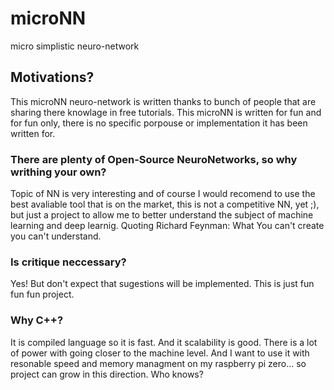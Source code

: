 # microNN
micro simplistic neuro-network
## Motivations?
This microNN neuro-network is written thanks to bunch of people that are sharing there knowlage in free tutorials.
This microNN is written for fun and for fun only, there is no specific porpouse or implementation it has been written for.
### There are plenty of Open-Source NeuroNetworks, so why writhing your own?
Topic of NN is very interesting and of course I would recomend to use the best avaliable tool that is on the market, this is not a competitive NN, yet ;), but just a project to allow me to better understand the subject of machine learning and deep learnig.
Quoting Richard Feynman: What You can't create you can't understand.
### Is critique neccessary?
Yes! But don't expect that sugestions will be implemented. This is just fun fun fun project.
### Why C++?
It is compiled language so it is fast. And it scalability is good.
There is a lot of power with going closer to the machine level. And I want to use it with resonable speed and memory managment on my raspberry pi zero... so project can grow in this direction. Who knows?